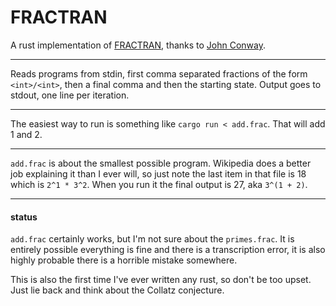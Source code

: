 # FRACTRAN

A rust implementation of [FRACTRAN](https://en.wikipedia.org/wiki/FRACTRAN),
thanks to [John Conway](https://en.wikipedia.org/wiki/John_Horton_Conway).

----

Reads programs from stdin, first comma separated fractions of the form `<int>/<int>`, then a final comma and then the starting state. Output goes to stdout, one line per iteration.

----

The easiest way to run is something like `cargo run < add.frac`. That will add 1 and 2.

---
`add.frac` is about the smallest possible program. Wikipedia does a better job explaining it than I ever will, so just note the last item in that file is 18 which is `2^1 * 3^2`. When you run it the final output
is 27, aka `3^(1 + 2)`.

----

#### status
`add.frac` certainly works, but I'm not sure about the `primes.frac`. It is entirely possible everything is fine and there is a transcription error, it is also highly probable there is a horrible mistake somewhere.

This is also the first time I've ever written any rust, so don't be too upset. Just lie back and think about the Collatz conjecture.
